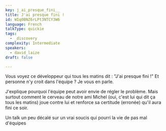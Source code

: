 ```yaml
---
key: j_ai_presque_fini__
title: J'ai presque fini !
id: WIq0BNZ6rLPt3NTCY3W6
language: French
talkType: quickie
tags:
  - _discovery
complexity: Intermediate
speakers:
  - david_laize
draft: false

---
```


Vous voyez ce développeur qui tous les matins dit : "J'ai presque fini !" 
Et personne n'y croit dans l'équipe ?
Je vous en parle. 

J'explique pourquoi l'équipe peut avoir envie de régler le problème. Mais surtout comment le cerveau de notre ami Michel (oui, c'est lui qui dit ça tous les matins) joue contre lui et renforce sa certitude (erronée) qu'il aura fini ce soir.

Un talk un peu décalé sur un vrai soucis qui pourri la vie de pas mal d'équipes